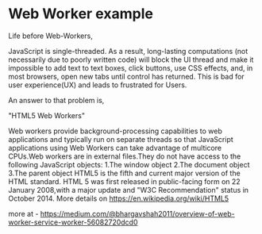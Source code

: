 # Web Worker example

Life before Web-Workers,

JavaScript is single-threaded. As a result, long-lasting computations (not necessarily due to poorly written code) will block the UI thread and make it impossible to add text to text boxes, click buttons, use CSS effects, and, in most browsers, open new tabs until control has returned. This is bad for user experience(UX) and leads to frustrated for Users.

An answer to that problem is, 

"HTML5 Web Workers"

Web workers provide background-processing capabilities to web applications and typically run on separate threads so that JavaScript applications using Web Workers can take advantage of multicore CPUs.Web workers are in external files.They do not have access to the following JavaScript objects:
1.The window object
2.The document object
3.The parent object
HTML5 is the fifth and current major version of the HTML standard.
HTML 5 was first released in public-facing form on 22 January 2008,with a major update and "W3C Recommendation" status in October 2014. More details on https://en.wikipedia.org/wiki/HTML5

more at - https://medium.com/@bhargavshah2011/overview-of-web-worker-service-worker-56082720dcd0
